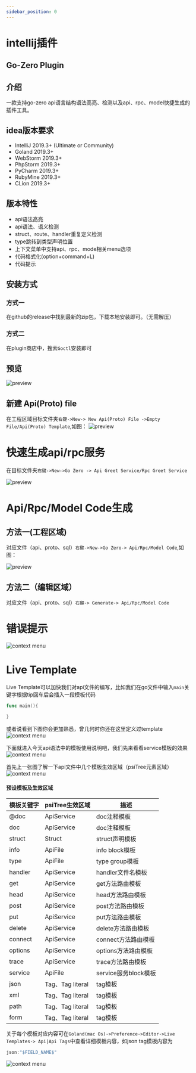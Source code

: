 ```yaml
---
sidebar_position: 0
---
```


# intellij插件


## Go-Zero Plugin

## 介绍
一款支持go-zero api语言结构语法高亮、检测以及api、rpc、model快捷生成的插件工具。


## idea版本要求
* IntelliJ 2019.3+ (Ultimate or Community)
* Goland 2019.3+
* WebStorm 2019.3+
* PhpStorm 2019.3+
* PyCharm 2019.3+
* RubyMine 2019.3+
* CLion 2019.3+

## 版本特性
* api语法高亮
* api语法、语义检测
* struct、route、handler重复定义检测
* type跳转到类型声明位置
* 上下文菜单中支持api、rpc、mode相关menu选项
* 代码格式化(option+command+L)
* 代码提示

## 安装方式

### 方式一
在github的release中找到最新的zip包，下载本地安装即可。（无需解压）

### 方式二
在plugin商店中，搜索`Goctl`安装即可


## 预览
![preview](/images/go_zero/api-compare.png)

## 新建 Api(Proto) file
在工程区域目标文件夹`右键->New-> New Api(Proto) File ->Empty File/Api(Proto) Template`,如图：
![preview](/images/go_zero/api-new.png)

# 快速生成api/rpc服务
在目标文件夹`右键->New->Go Zero -> Api Greet Service/Rpc Greet Service`

![preview](/images/go_zero/service.png)

# Api/Rpc/Model Code生成

## 方法一(工程区域)

对应文件（api、proto、sql）`右键->New->Go Zero-> Api/Rpc/Model Code`,如图：

![preview](/images/go_zero/project_generate_code.png)

## 方法二（编辑区域）
对应文件（api、proto、sql）`右键-> Generate-> Api/Rpc/Model Code`


# 错误提示
![context menu](/images/go_zero/alert.png)


# Live Template
Live Template可以加快我们对api文件的编写，比如我们在go文件中输入`main`关键字根据tip回车后会插入一段模板代码
```go
func main(){

}
```
或者说看到下图你会更加熟悉，曾几何时你还在这里定义过template
![context menu](/images/go_zero/go_live_template.png)

下面就进入今天api语法中的模板使用说明吧，我们先来看看service模板的效果
![context menu](/images/go_zero/live_template.gif)

首先上一张图了解一下api文件中几个模板生效区域（psiTree元素区域）
![context menu](/images/go_zero/psiTree.png)

#### 预设模板及生效区域
|  模板关键字   | psiTree生效区域 |描述
|  ----  | ----  | ----  | 
| @doc  | ApiService |doc注释模板|
| doc  | ApiService |doc注释模板|
| struct  | Struct |struct声明模板|
| info  | ApiFile |info block模板|
| type  | ApiFile |type group模板|
| handler  | ApiService |handler文件名模板|
| get  | ApiService |get方法路由模板|
| head  | ApiService |head方法路由模板|
| post  | ApiService |post方法路由模板|
| put  | ApiService |put方法路由模板|
| delete  | ApiService |delete方法路由模板|
| connect  | ApiService |connect方法路由模板|
| options  | ApiService |options方法路由模板|
| trace  | ApiService |trace方法路由模板|
| service  | ApiFile |service服务block模板|
| json  | Tag、Tag literal |tag模板|
| xml  | Tag、Tag literal |tag模板|
| path  | Tag、Tag literal |tag模板|
| form  | Tag、Tag literal |tag模板|

关于每个模板对应内容可在`Goland(mac Os)->Preference->Editor->Live Templates-> Api|Api Tags`中查看详细模板内容，如json tag模板内容为
```go
json:"$FIELD_NAME$"
```
![context menu](/images/go_zero/json_tag.png)


